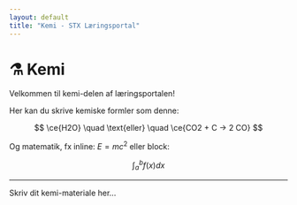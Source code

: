 ```yaml
---
layout: default
title: "Kemi - STX Læringsportal"
---
```


# ⚗️ Kemi

Velkommen til kemi-delen af læringsportalen!

Her kan du skrive kemiske formler som denne:

$$
\ce{H2O} \quad \text{eller} \quad \ce{CO2 + C -> 2 CO}
$$

Og matematik, fx inline: $E=mc^2$ eller block:

$$
\int_a^b f(x) dx
$$

---

Skriv dit kemi-materiale her...

